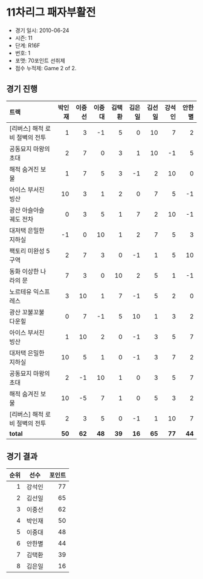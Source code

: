 # 11차리그 패자부활전

- 경기 일시: 2010-06-24
- 시즌: 11
- 단계: R16F
- 번호: 1
- 포맷: 70포인트 선취제
- 점수 누적제: Game 2 of 2.





## 경기 진행

| 트랙 | 박인재 | 이중선 | 이중대 | 김택환 | 김은일 | 김선일 | 강석인 | 안한별 |
|:---|---:|---:|---:|---:|---:|---:|---:|---:|
| [리버스] 해적 로비 절벽의 전투 | 1 | 3 | -1 | 5 | 0 | 10 | 7 | 2 |
| 공동묘지 마왕의 초대 | 2 | 7 | 0 | 3 | 1 | 10 | -1 | 5 |
| 해적 숨겨진 보물 | 1 | 7 | 5 | 3 | -1 | 2 | 10 | 0 |
| 아이스 부서진 빙산 | 10 | 3 | 1 | 2 | 0 | 7 | 5 | -1 |
| 광산 아슬아슬 궤도 전차 | 0 | 3 | 5 | 1 | 7 | 2 | 10 | -1 |
| 대저택 은밀한 지하실 | -1 | 0 | 10 | 1 | 2 | 7 | 5 | 3 |
| 팩토리 미완성 5구역 | 2 | 7 | 3 | 0 | -1 | 1 | 5 | 10 |
| 동화 이상한 나라의 문 | 7 | 3 | 0 | 10 | 2 | 5 | 1 | -1 |
| 노르테유 익스프레스 | 3 | 10 | 1 | 7 | -1 | 5 | 2 | 0 |
| 광산 꼬불꼬불 다운힐 | 0 | 7 | -1 | 5 | 10 | 1 | 3 | 2 |
| 아이스 부서진 빙산 | 1 | 10 | 2 | 0 | -1 | 3 | 5 | 7 |
| 대저택 은밀한 지하실 | 10 | 5 | 1 | 0 | -1 | 3 | 7 | 2 |
| 공동묘지 마왕의 초대 | 2 | -1 | 10 | 1 | 0 | 3 | 5 | 7 |
| 해적 숨겨진 보물 | 10 | -5 | 7 | 1 | 0 | 5 | 3 | 2 |
| [리버스] 해적 로비 절벽의 전투 | 2 | 3 | 5 | 0 | -1 | 1 | 10 | 7 |
| __total__ | __50__ | __62__ | __48__ | __39__ | __16__ | __65__ | __77__ | __44__ |




## 경기 결과

| 순위 | 선수 | 포인트 |
|---:|:---:|---:|
| 1 | 강석인 | 77 |
| 2 | 김선일 | 65 |
| 3 | 이중선 | 62 |
| 4 | 박인재 | 50 |
| 5 | 이중대 | 48 |
| 6 | 안한별 | 44 |
| 7 | 김택환 | 39 |
| 8 | 김은일 | 16 |

